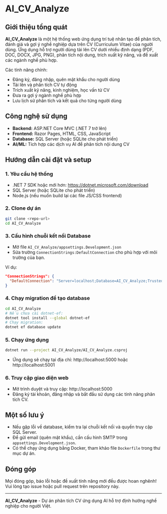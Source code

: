 # AI_CV_Analyze

## Giới thiệu tổng quát

**AI_CV_Analyze** là một hệ thống web ứng dụng trí tuệ nhân tạo để phân tích, đánh giá và gợi ý nghề nghiệp dựa trên CV (Curriculum Vitae) của người dùng. Ứng dụng hỗ trợ người dùng tải lên CV dưới nhiều định dạng (PDF, DOC, DOCX, JPG, PNG), phân tích nội dung, trích xuất kỹ năng, và đề xuất các ngành nghề phù hợp.

Các tính năng chính:
- Đăng ký, đăng nhập, quên mật khẩu cho người dùng
- Tải lên và phân tích CV tự động
- Trích xuất kỹ năng, kinh nghiệm, học vấn từ CV
- Đưa ra gợi ý ngành nghề phù hợp
- Lưu lịch sử phân tích và kết quả cho từng người dùng

## Công nghệ sử dụng
- **Backend:** ASP.NET Core MVC (.NET 7 trở lên)
- **Frontend:** Razor Pages, HTML, CSS, JavaScript
- **Database:** SQL Server (hoặc SQLite cho phát triển)
- **AI/ML:** Tích hợp các dịch vụ AI để phân tích nội dung CV

## Hướng dẫn cài đặt và setup

### 1. Yêu cầu hệ thống
- .NET 7 SDK hoặc mới hơn: https://dotnet.microsoft.com/download
- SQL Server (hoặc SQLite cho phát triển)
- Node.js (nếu muốn build lại các file JS/CSS frontend)

### 2. Clone dự án
```bash
git clone <repo-url>
cd AI_CV_Analyze
```

### 3. Cấu hình chuỗi kết nối Database
- Mở file `AI_CV_Analyze/appsettings.Development.json`
- Sửa trường `ConnectionStrings:DefaultConnection` cho phù hợp với môi trường của bạn.

Ví dụ:
```json
"ConnectionStrings": {
  "DefaultConnection": "Server=localhost;Database=AI_CV_Analyze;Trusted_Connection=True;MultipleActiveResultSets=true"
}
```

### 4. Chạy migration để tạo database
```bash
cd AI_CV_Analyze
# Nếu chưa cài dotnet-ef:
dotnet tool install --global dotnet-ef
# Chạy migration:
dotnet ef database update
```

### 5. Chạy ứng dụng
```bash
dotnet run --project AI_CV_Analyze/AI_CV_Analyze.csproj
```
- Ứng dụng sẽ chạy tại địa chỉ: http://localhost:5000 hoặc http://localhost:5001

### 6. Truy cập giao diện web
- Mở trình duyệt và truy cập: http://localhost:5000
- Đăng ký tài khoản, đăng nhập và bắt đầu sử dụng các tính năng phân tích CV.

## Một số lưu ý
- Nếu gặp lỗi về database, kiểm tra lại chuỗi kết nối và quyền truy cập SQL Server.
- Để gửi email (quên mật khẩu), cần cấu hình SMTP trong `appsettings.Development.json`.
- Có thể chạy ứng dụng bằng Docker, tham khảo file `Dockerfile` trong thư mục dự án.

## Đóng góp
Mọi đóng góp, báo lỗi hoặc đề xuất tính năng mới đều được hoan nghênh! Vui lòng tạo issue hoặc pull request trên repository này.

---
**AI_CV_Analyze** - Dự án phân tích CV ứng dụng AI hỗ trợ định hướng nghề nghiệp cho người Việt.



